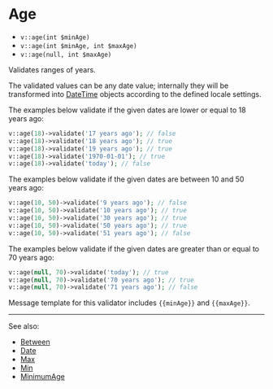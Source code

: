 # Age

- `v::age(int $minAge)`
- `v::age(int $minAge, int $maxAge)`
- `v::age(null, int $maxAge)`

Validates ranges of years.

The validated values can be any date value; internally they will be transformed
into [DateTime](http://php.net/manual/en/class.datetime.php) objects according
to the defined locale settings.

The examples below validate if the given dates are lower or equal to 18 years ago:
```php
v::age(18)->validate('17 years ago'); // false
v::age(18)->validate('18 years ago'); // true
v::age(18)->validate('19 years ago'); // true
v::age(18)->validate('1970-01-01'); // true
v::age(18)->validate('today'); // false
```

The examples below validate if the given dates are between 10 and 50 years ago:
```php
v::age(10, 50)->validate('9 years ago'); // false
v::age(10, 50)->validate('10 years ago'); // true
v::age(10, 50)->validate('30 years ago'); // true
v::age(10, 50)->validate('50 years ago'); // true
v::age(10, 50)->validate('51 years ago'); // false
```

The examples below validate if the given dates are greater than or equal to 70 years ago:
```php
v::age(null, 70)->validate('today'); // true
v::age(null, 70)->validate('70 years ago'); // true
v::age(null, 70)->validate('71 years ago'); // false
```

Message template for this validator includes `{{minAge}}` and `{{maxAge}}`.

***
See also:

  * [Between](Between.md)
  * [Date](Date.md)
  * [Max](Max.md)
  * [Min](Min.md)
  * [MinimumAge](MinimumAge.md)
